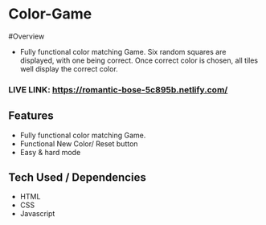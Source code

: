 # Color-Game

#Overview
- Fully functional color matching Game. Six random squares are displayed, with one being correct. Once correct color is chosen, all tiles well display the correct color. 

### LIVE LINK: https://romantic-bose-5c895b.netlify.com/

## Features 

- Fully functional color matching Game. 
- Functional New Color/ Reset button
- Easy & hard mode

## Tech Used / Dependencies

- HTML
- CSS
- Javascript
